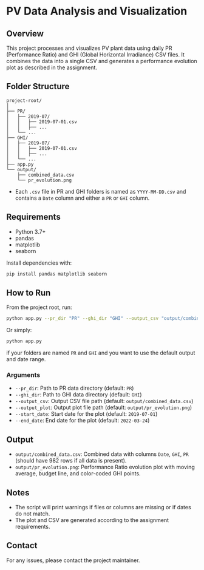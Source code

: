# PV Data Analysis and Visualization

## Overview
This project processes and visualizes PV plant data using daily PR (Performance Ratio) and GHI (Global Horizontal Irradiance) CSV files. It combines the data into a single CSV and generates a performance evolution plot as described in the assignment.

## Folder Structure
```
project-root/
│
├── PR/
│   ├── 2019-07/
│   │   ├── 2019-07-01.csv
│   │   ├── ...
│   └── ...
├── GHI/
│   ├── 2019-07/
│   │   ├── 2019-07-01.csv
│   │   ├── ...
│   └── ...
├── app.py
└── output/
    ├── combined_data.csv
    └── pr_evolution.png
```

- Each `.csv` file in PR and GHI folders is named as `YYYY-MM-DD.csv` and contains a `Date` column and either a `PR` or `GHI` column.

## Requirements
- Python 3.7+
- pandas
- matplotlib
- seaborn

Install dependencies with:
```sh
pip install pandas matplotlib seaborn
```

## How to Run

From the project root, run:
```sh
python app.py --pr_dir "PR" --ghi_dir "GHI" --output_csv "output/combined_data.csv" --output_plot "output/pr_evolution.png" --start_date "2019-07-01" --end_date "2022-03-24"
```

Or simply:
```sh
python app.py
```
if your folders are named `PR` and `GHI` and you want to use the default output and date range.

### Arguments
- `--pr_dir`: Path to PR data directory (default: `PR`)
- `--ghi_dir`: Path to GHI data directory (default: `GHI`)
- `--output_csv`: Output CSV file path (default: `output/combined_data.csv`)
- `--output_plot`: Output plot file path (default: `output/pr_evolution.png`)
- `--start_date`: Start date for the plot (default: `2019-07-01`)
- `--end_date`: End date for the plot (default: `2022-03-24`)

## Output
- `output/combined_data.csv`: Combined data with columns `Date`, `GHI`, `PR` (should have 982 rows if all data is present).
- `output/pr_evolution.png`: Performance Ratio evolution plot with moving average, budget line, and color-coded GHI points.

## Notes
- The script will print warnings if files or columns are missing or if dates do not match.
- The plot and CSV are generated according to the assignment requirements.

## Contact
For any issues, please contact the project maintainer. 
